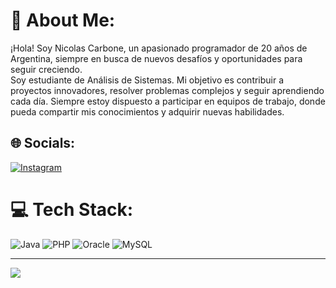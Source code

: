 # 💫 About Me:
¡Hola! Soy Nicolas Carbone, un apasionado programador de 20 años de Argentina, siempre en busca de nuevos desafíos y oportunidades para seguir creciendo. <br> Soy estudiante de Análisis de Sistemas. Mi objetivo es contribuir a proyectos innovadores, resolver problemas complejos y seguir aprendiendo cada día. Siempre estoy dispuesto a participar en equipos de trabajo, donde pueda compartir mis conocimientos y adquirir nuevas habilidades.


## 🌐 Socials:
[![Instagram](https://img.shields.io/badge/Instagram-%23E4405F.svg?logo=Instagram&logoColor=white)](https://instagram.com/niicocarbone) 

# 💻 Tech Stack:
![Java](https://img.shields.io/badge/java-%23ED8B00.svg?style=for-the-badge&logo=openjdk&logoColor=white)  ![PHP](https://img.shields.io/badge/php-%23777BB4.svg?style=for-the-badge&logo=php&logoColor=white) ![Oracle](https://img.shields.io/badge/Oracle-F80000?style=for-the-badge&logo=oracle&logoColor=white) ![MySQL](https://img.shields.io/badge/mysql-4479A1.svg?style=for-the-badge&logo=mysql&logoColor=white)


---
[![](https://visitcount.itsvg.in/api?id=Nico-JC&icon=0&color=0)](https://visitcount.itsvg.in)

<!-- Proudly created with GPRM ( https://gprm.itsvg.in ) -->
